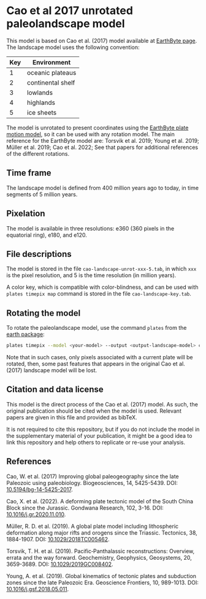 # Cao et al 2017 unrotated paleolandscape model

This model is based on Cao et al. (2017) model
available at [EarthByte page](https://www.earthbyte.org/paleodem-resource-scotese-and-wright-2018/).
The landscape model uses the following convention:

Key | Environment
--- | -----------
  1 | oceanic plateaus
  2 | continental shelf
  3 | lowlands
  4 | highlands
  5 | ice sheets

The model is unrotated to present coordinates
using the [EarthByte plate motion model](https://github.com/js-arias/gm-earthbyte),
so it can be used with any rotation model.
The main reference for the EarthByte model are:
Torsvik et al. 2019;
Young et al. 2019;
Müller et al. 2019;
Cao et al. 2022;
See that papers for additional references of the different rotations.

## Time frame

The landscape model is defined from 400 million years ago
to today,
in time segments of 5 million years.

## Pixelation

The model is available in three resolutions:
e360 (360 pixels in the equatorial ring),
e180,
and e120.

## File descriptions

The model is stored in the file `cao-landscape-unrot-xxx-5.tab`,
in which `xxx` is the pixel resolution,
and 5 is the time resolution (in million years).

A color key,
which is compatible with color-blindness,
and can be used with `plates timepix map` command
is stored in the file `cao-landscape-key.tab`.

## Rotating the model

To rotate the paleolandscape model,
use the command `plates` from the [earth package](https://github.com/js-arias/earth):

```bash
plates timepix --model <your-model> --output <output-landscape-model> cao-landscape-unrot-xxx-5.tab
```

Note that in such cases,
only pixels associated with a current plate will be rotated,
then,
some past features that appears in the original Cao et al. (2017) landscape model
will be lost.

## Citation and data license

This model is the direct process of the Cao et al. (2017) model.
As such,
the original publication should be cited when the model is used.
Relevant papers are given in this file
and provided as bibTeX.

It is not required to cite this repository,
but if you do not include the model in the supplementary material
of your publication,
it might be a good idea to link this repository
and help others to replicate or re-use your analysis.

## References

Cao, W. et al.
(2017)
Improving global paleogeography since the late Paleozoic using paleobiology.
Biogeosciences, 14, 5425-5439.
DOI: [10.5194/bg-14-5425-2017](https://doi.org/10.5194/bg-14-5425-2017).

Cao, X. et al.
(2022).
A deforming plate tectonic model of the South China Block since the Jurassic.
Gondwana Research, 102, 3-16.
DOI: [10.1016/j.gr.2020.11.010](https://doi.org/10.1016/j.gr.2020.11.010).

Müller, R. D. et al.
(2019).
A global plate model including lithospheric deformation along major rifts and orogens since the Triassic.
Tectonics, 38, 1884-1907.
DOI: [10.1029/2018TC005462](https://doi.org/10.1029/2018TC005462).

Torsvik, T. H. et al.
(2019).
Pacific‐Panthalassic reconstructions: Overview, errata and the way forward.
Geochemistry, Geophysics, Geosystems, 20, 3659-3689.
DOI: [10.1029/2019GC008402](https://doi.org/10.1029/2019GC008402).

Young, A. et al.
(2019).
Global kinematics of tectonic plates and subduction zones since the late Paleozoic Era. Geoscience Frontiers, 10, 989-1013.
DOI: [10.1016/j.gsf.2018.05.011](https://doi.org/10.1016/j.gsf.2018.05.011).
